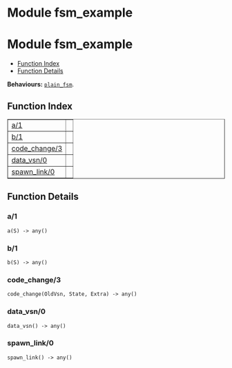 Module fsm_example
==================


<h1>Module fsm_example</h1>

* [Function Index](#index)
* [Function Details](#functions)






__Behaviours:__ [`plain_fsm`](plain_fsm.md).

<h2><a name="index">Function Index</a></h2>



<table width="100%" border="1" cellspacing="0" cellpadding="2" summary="function index"><tr><td valign="top"><a href="#a-1">a/1</a></td><td></td></tr><tr><td valign="top"><a href="#b-1">b/1</a></td><td></td></tr><tr><td valign="top"><a href="#code_change-3">code_change/3</a></td><td></td></tr><tr><td valign="top"><a href="#data_vsn-0">data_vsn/0</a></td><td></td></tr><tr><td valign="top"><a href="#spawn_link-0">spawn_link/0</a></td><td></td></tr></table>




<h2><a name="functions">Function Details</a></h2>


<a name="a-1"></a>

<h3>a/1</h3>





`a(S) -> any()`

<a name="b-1"></a>

<h3>b/1</h3>





`b(S) -> any()`

<a name="code_change-3"></a>

<h3>code_change/3</h3>





`code_change(OldVsn, State, Extra) -> any()`

<a name="data_vsn-0"></a>

<h3>data_vsn/0</h3>





`data_vsn() -> any()`

<a name="spawn_link-0"></a>

<h3>spawn_link/0</h3>





`spawn_link() -> any()`

